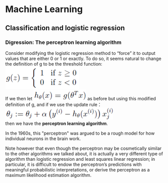 # Machine Learning

## Classification and logistic regression

### Digression: The perceptron learning algorithm

Consider modifying the logistic regression method to “force” it to output values that are either 0 or 1 or exactly. To do so, it seems natural to change the definition of g to be the threshold function:  
![](pic/threshold_function.png)  
If we then let ![](pic/hypothesis.png) as before but using this modified definition of g, and if we use the update rule：  
![](pic/update_rule.png)  
then we have the **perceptron learning algorithm**.  

In the 1960s, this "perceptron" was argued to be a rough model for how individual neurons in the brain work.  

Note however that even though the perceptron may be cosmetically similar to the other algorithms we talked about, it is actually a very different type of algorithm than logistic regression and least squares linear regression; in particular, it is difficult to endow the perceptron’s predictions with meaningful probabilistic interpretations, or derive the perceptron as a maximum likelihood estimation algorithm.